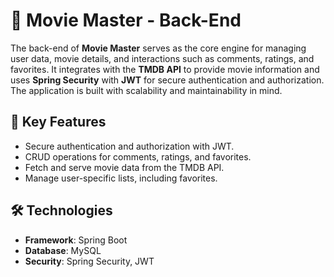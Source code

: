 # 🎥 Movie Master - Back-End  

The back-end of **Movie Master** serves as the core engine for managing user data, movie details, and interactions such as comments, ratings, and favorites. It integrates with the **TMDB API** to provide movie information and uses **Spring Security** with **JWT** for secure authentication and authorization. The application is built with scalability and maintainability in mind.  

## 🚀 Key Features  

- Secure authentication and authorization with JWT.  
- CRUD operations for comments, ratings, and favorites.  
- Fetch and serve movie data from the TMDB API.  
- Manage user-specific lists, including favorites.  

## 🛠️ Technologies  

- **Framework**: Spring Boot  
- **Database**: MySQL  
- **Security**: Spring Security, JWT  
